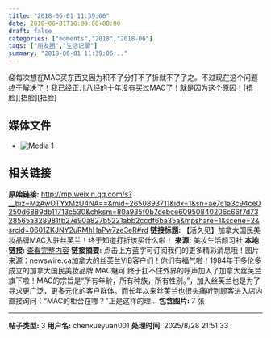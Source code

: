 ```yaml
---
title: "2018-06-01 11:39:06"
date: 2018-06-01T10:00:00+08:00
draft: false
categories: ["moments","2018","2018-06"]
tags: ["朋友圈","生活记录"]
summary: "2018-06-01 11:39:06..."
---
```


😱每次想在MAC买东西又因为积不了分打不了折就不了了之。不过现在这个问题终于解决了！我已经正儿八经的十年没有买过MAC了！就是因为这个原因！[捂脸][捂脸][捂脸]

## 媒体文件

- ![Media 1](/Moments/photos/2018-06-01/201806011139060.jpg)

## 相关链接

**原始链接:** http://mp.weixin.qq.com/s?__biz=MzAwOTYxMzU4NA==&mid=2650893711&idx=1&sn=ae7c1a3c94ce0250d6889db11713c530&chksm=80a935f0b7debce60950840206c66f7d7328565a328981fb27e90a827b5221abb2ccdf6ba35a&mpshare=1&scene=2&srcid=0601ZKJNY2uRMhHaPw7ze3eR#rd
**链接标题:** 【活久见】加拿大国民美妆品牌MAC入驻丝芙兰！终于知道打折该买什么啦！
**来源:** 美妆生活颜习社
**本地链接:** [查看完整内容](/link_content/2018/06/2018-06-01/link_content/)
**链接摘要:** 点击上方蓝字可订阅我们的更多精彩消息哦！图片来源：newswire.ca加拿大的丝芙兰VIB客户们！你们有福气啦！1984年于多伦多成立的加拿大国民美妆品牌 MAC魅可 终于扛不住外界的呼声加入了加拿大丝芙兰旗下啦！MAC的宗旨是“所有年龄，所有种族，所有性别。”，加入丝芙兰也是为了寻求更广泛，更多元化的客户群体。而长年以来丝芙兰也很头痛听到顾客进入店内直接询问：“MAC的柜台在哪？”正是这样的理...
**包含图片:** 7 张

---

**帖子类型:** 3
**用户名:** chenxueyuan001
**处理时间:** 2025/8/28 21:51:33